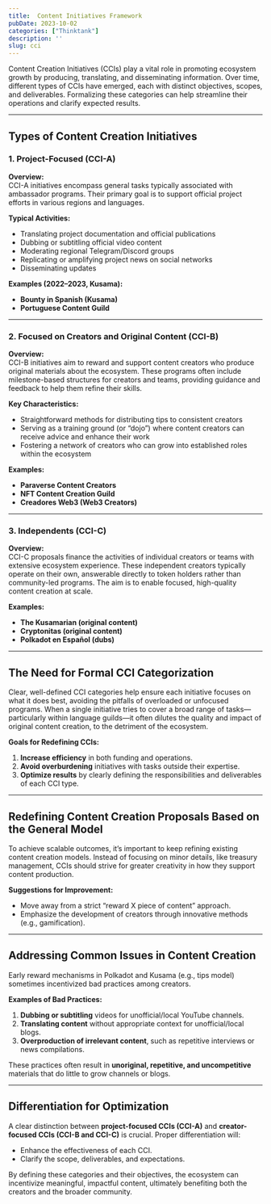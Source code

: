 ```yaml
---
title:  Content Initiatives Framework
pubDate: 2023-10-02
categories: ["Thinktank"]
description: ''
slug: cci
---
```


Content Creation Initiatives (CCIs) play a vital role in promoting ecosystem growth by producing, translating, and disseminating information. Over time, different types of CCIs have emerged, each with distinct objectives, scopes, and deliverables. Formalizing these categories can help streamline their operations and clarify expected results.

---

## Types of Content Creation Initiatives

### 1. Project-Focused (CCI-A)
**Overview:**  
CCI-A initiatives encompass general tasks typically associated with ambassador programs. Their primary goal is to support official project efforts in various regions and languages.

**Typical Activities:**  
- Translating project documentation and official publications  
- Dubbing or subtitling official video content  
- Moderating regional Telegram/Discord groups  
- Replicating or amplifying project news on social networks  
- Disseminating updates  

**Examples (2022–2023, Kusama):**  
- **Bounty in Spanish (Kusama)**  
- **Portuguese Content Guild**  

---

### 2. Focused on Creators and Original Content (CCI-B)
**Overview:**  
CCI-B initiatives aim to reward and support content creators who produce original materials about the ecosystem. These programs often include milestone-based structures for creators and teams, providing guidance and feedback to help them refine their skills.

**Key Characteristics:**  
- Straightforward methods for distributing tips to consistent creators  
- Serving as a training ground (or “dojo”) where content creators can receive advice and enhance their work  
- Fostering a network of creators who can grow into established roles within the ecosystem  

**Examples:**  
- **Paraverse Content Creators**  
- **NFT Content Creation Guild**  
- **Creadores Web3 (Web3 Creators)**  

---

### 3. Independents (CCI-C)
**Overview:**  
CCI-C proposals finance the activities of individual creators or teams with extensive ecosystem experience. These independent creators typically operate on their own, answerable directly to token holders rather than community-led programs. The aim is to enable focused, high-quality content creation at scale.

**Examples:**  
- **The Kusamarian (original content)**  
- **Cryptonitas (original content)**  
- **Polkadot en Español (dubs)**  

---

## The Need for Formal CCI Categorization
Clear, well-defined CCI categories help ensure each initiative focuses on what it does best, avoiding the pitfalls of overloaded or unfocused programs. When a single initiative tries to cover a broad range of tasks—particularly within language guilds—it often dilutes the quality and impact of original content creation, to the detriment of the ecosystem.

**Goals for Redefining CCIs:**  
1. **Increase efficiency** in both funding and operations.  
2. **Avoid overburdening** initiatives with tasks outside their expertise.  
3. **Optimize results** by clearly defining the responsibilities and deliverables of each CCI type.  

---

## Redefining Content Creation Proposals Based on the General Model
To achieve scalable outcomes, it’s important to keep refining existing content creation models. Instead of focusing on minor details, like treasury management, CCIs should strive for greater creativity in how they support content production.

**Suggestions for Improvement:**  
- Move away from a strict “reward X piece of content” approach.  
- Emphasize the development of creators through innovative methods (e.g., gamification).  

---

## Addressing Common Issues in Content Creation
Early reward mechanisms in Polkadot and Kusama (e.g., tips model) sometimes incentivized bad practices among creators.

**Examples of Bad Practices:**  
1. **Dubbing or subtitling** videos for unofficial/local YouTube channels.  
2. **Translating content** without appropriate context for unofficial/local blogs.  
3. **Overproduction of irrelevant content**, such as repetitive interviews or news compilations.  

These practices often result in **unoriginal, repetitive, and uncompetitive** materials that do little to grow channels or blogs.

---

## Differentiation for Optimization
A clear distinction between **project-focused CCIs (CCI-A)** and **creator-focused CCIs (CCI-B and CCI-C)** is crucial. Proper differentiation will:

- Enhance the effectiveness of each CCI.  
- Clarify the scope, deliverables, and expectations.  

By defining these categories and their objectives, the ecosystem can incentivize meaningful, impactful content, ultimately benefiting both the creators and the broader community.